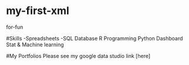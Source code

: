 # my-first-xml
for-fun

#Skills
-Spreadsheets
-SQL Database
R Programming
Python
Dashboard
Stat & Machine learning

#My Portfolios
Please see my google data studio link [here]
